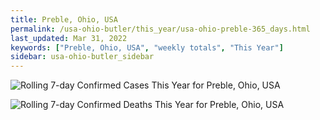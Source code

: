 ```yaml
---
title: Preble, Ohio, USA
permalink: /usa-ohio-butler/this_year/usa-ohio-preble-365_days.html
last_updated: Mar 31, 2022
keywords: ["Preble, Ohio, USA", "weekly totals", "This Year"]
sidebar: usa-ohio-butler_sidebar
---
```


![Rolling 7-day Confirmed Cases This Year for Preble, Ohio, USA](/covid_tracker/images/graphs/usa-ohio-preble-rolling_7_days_confirmed-365_days_graph.png)

![Rolling 7-day Confirmed Deaths This Year for Preble, Ohio, USA](/covid_tracker/images/graphs/usa-ohio-preble-rolling_7_days_deaths-365_days_graph.png)
